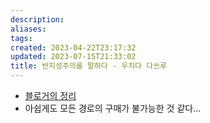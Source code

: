 ```yaml
---
description:
aliases: 
tags: 
created: 2023-04-22T23:17:32
updated: 2023-07-15T21:33:02
title: 반지성주의를 말하다 - 우치다 다쓰루
---
```

- [블로거의 정리](https://blog.naver.com/wickily/222936619905)
- 아쉽게도 모든 경로의 구매가 불가능한 것 같다...
